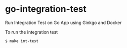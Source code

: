 # go-integration-test

Run Integration Test on Go App using Ginkgo and Docker

To run the integration test
```
$ make int-test
```